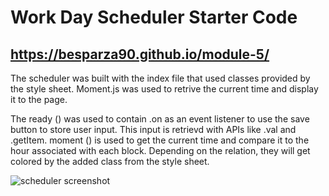 # Work Day Scheduler Starter Code
## https://besparza90.github.io/module-5/
The scheduler was built with the index file that used classes provided by the style sheet. Moment.js was used to retrive the current time and display it to the page.

The ready () was used to contain .on as an event listener to use the save button to store user input. This input is retrievd with APIs like .val and .getItem.
moment () is used to get the current time and compare it to the hour associated with each block. Depending on the relation, they will get colored by the added class from the style sheet.

![scheduler screenshot](https://user-images.githubusercontent.com/92134569/144768819-d0645923-def7-4002-a80e-39f5c375e45b.png)